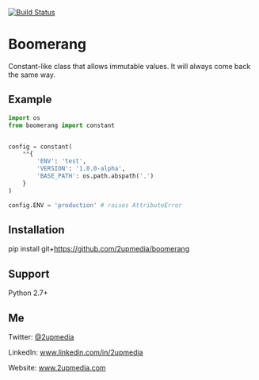 [![Build Status](https://travis-ci.org/2upmedia/boomerang.svg)](https://travis-ci.org/2upmedia/boomerang)

# Boomerang

Constant-like class that allows immutable values. It will always come back the same way.

## Example

```python
import os
from boomerang import constant


config = constant(
    **{
        'ENV': 'test',
        'VERSION': '1.0.0-alpha',
        'BASE_PATH': os.path.abspath('.')
    }
)

config.ENV = 'production' # raises AttributeError
```

## Installation

pip install git+https://github.com/2upmedia/boomerang

## Support

Python 2.7+

## Me
Twitter: [@2upmedia](www.twitter.com/2upmedia)

LinkedIn: www.linkedin.com/in/2upmedia

Website: www.2upmedia.com
